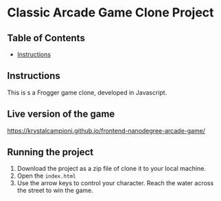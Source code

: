 # Classic Arcade Game Clone Project

## Table of Contents

- [Instructions](#instructions)



## Instructions

This is s a Frogger game clone, developed in Javascript.

## Live version of the game
https://krystalcampioni.github.io/frontend-nanodegree-arcade-game/

## Running the project
1. Download the project as a zip file of clone it to your local machine.
2. Open the `index.html`
3. Use the arrow keys to control your character. Reach the water across the street to win the game.

